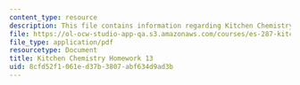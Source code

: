 ```yaml
---
content_type: resource
description: This file contains information regarding Kitchen Chemistry Homework 13.
file: https://ol-ocw-studio-app-qa.s3.amazonaws.com/courses/es-287-kitchen-chemistry-spring-2009/8cfd52f1061ed37b3807abf634d9ad3b_MITES_287S09_assn13_Week13.pdf
file_type: application/pdf
resourcetype: Document
title: Kitchen Chemistry Homework 13
uid: 8cfd52f1-061e-d37b-3807-abf634d9ad3b
---
```

